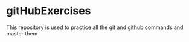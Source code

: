 # gitHubExercises
This repository is used to practice all the git and github commands and master them
